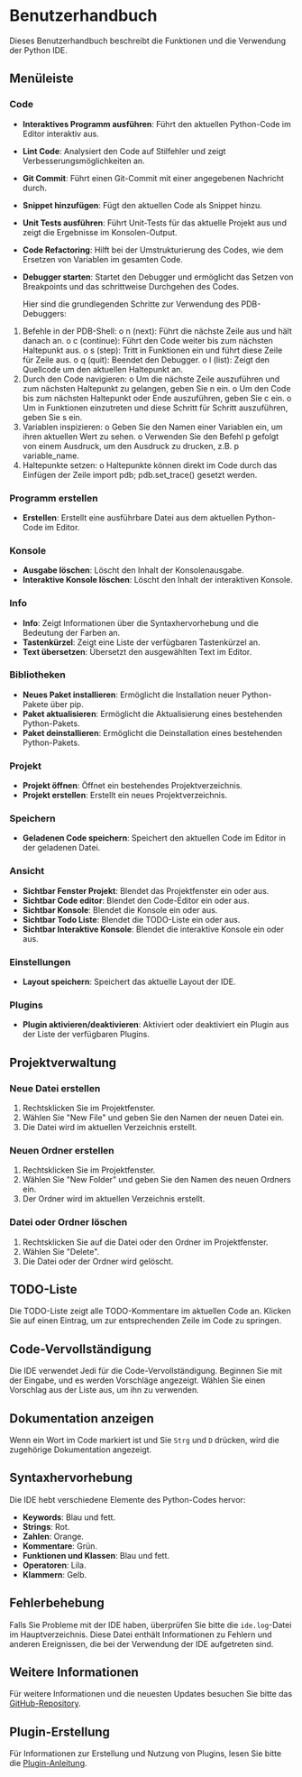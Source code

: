 # Benutzerhandbuch

Dieses Benutzerhandbuch beschreibt die Funktionen und die Verwendung der Python IDE.

## Menüleiste

### Code
- **Interaktives Programm ausführen**: Führt den aktuellen Python-Code im Editor interaktiv aus.
- **Lint Code**: Analysiert den Code auf Stilfehler und zeigt Verbesserungsmöglichkeiten an.
- **Git Commit**: Führt einen Git-Commit mit einer angegebenen Nachricht durch.
- **Snippet hinzufügen**: Fügt den aktuellen Code als Snippet hinzu.
- **Unit Tests ausführen**: Führt Unit-Tests für das aktuelle Projekt aus und zeigt die Ergebnisse im Konsolen-Output.
- **Code Refactoring**: Hilft bei der Umstrukturierung des Codes, wie dem Ersetzen von Variablen im gesamten Code.
- **Debugger starten**: Startet den Debugger und ermöglicht das Setzen von Breakpoints und das schrittweise Durchgehen des Codes.
  
  Hier sind die grundlegenden Schritte zur Verwendung des PDB-Debuggers:
1.	Befehle in der PDB-Shell:
o	n (next): Führt die nächste Zeile aus und hält danach an.
o	c (continue): Führt den Code weiter bis zum nächsten Haltepunkt aus.
o	s (step): Tritt in Funktionen ein und führt diese Zeile für Zeile aus.
o	q (quit): Beendet den Debugger.
o	l (list): Zeigt den Quellcode um den aktuellen Haltepunkt an.
2.	Durch den Code navigieren:
o	Um die nächste Zeile auszuführen und zum nächsten Haltepunkt zu gelangen, geben Sie n ein.
o	Um den Code bis zum nächsten Haltepunkt oder Ende auszuführen, geben Sie c ein.
o	Um in Funktionen einzutreten und diese Schritt für Schritt auszuführen, geben Sie s ein.
3.	Variablen inspizieren:
o	Geben Sie den Namen einer Variablen ein, um ihren aktuellen Wert zu sehen.
o	Verwenden Sie den Befehl p gefolgt von einem Ausdruck, um den Ausdruck zu drucken, z.B. p variable_name.
4.	Haltepunkte setzen:
o	Haltepunkte können direkt im Code durch das Einfügen der Zeile import pdb; pdb.set_trace() gesetzt werden.


### Programm erstellen
- **Erstellen**: Erstellt eine ausführbare Datei aus dem aktuellen Python-Code im Editor.

### Konsole
- **Ausgabe löschen**: Löscht den Inhalt der Konsolenausgabe.
- **Interaktive Konsole löschen**: Löscht den Inhalt der interaktiven Konsole.

### Info
- **Info**: Zeigt Informationen über die Syntaxhervorhebung und die Bedeutung der Farben an.
- **Tastenkürzel**: Zeigt eine Liste der verfügbaren Tastenkürzel an.
- **Text übersetzen**: Übersetzt den ausgewählten Text im Editor.

### Bibliotheken
- **Neues Paket installieren**: Ermöglicht die Installation neuer Python-Pakete über pip.
- **Paket aktualisieren**: Ermöglicht die Aktualisierung eines bestehenden Python-Pakets.
- **Paket deinstallieren**: Ermöglicht die Deinstallation eines bestehenden Python-Pakets.

### Projekt
- **Projekt öffnen**: Öffnet ein bestehendes Projektverzeichnis.
- **Projekt erstellen**: Erstellt ein neues Projektverzeichnis.

### Speichern
- **Geladenen Code speichern**: Speichert den aktuellen Code im Editor in der geladenen Datei.

### Ansicht
- **Sichtbar Fenster Projekt**: Blendet das Projektfenster ein oder aus.
- **Sichtbar Code editor**: Blendet den Code-Editor ein oder aus.
- **Sichtbar Konsole**: Blendet die Konsole ein oder aus.
- **Sichtbar Todo Liste**: Blendet die TODO-Liste ein oder aus.
- **Sichtbar Interaktive Konsole**: Blendet die interaktive Konsole ein oder aus.

### Einstellungen
- **Layout speichern**: Speichert das aktuelle Layout der IDE.

### Plugins
- **Plugin aktivieren/deaktivieren**: Aktiviert oder deaktiviert ein Plugin aus der Liste der verfügbaren Plugins.

## Projektverwaltung

### Neue Datei erstellen
1. Rechtsklicken Sie im Projektfenster.
2. Wählen Sie "New File" und geben Sie den Namen der neuen Datei ein.
3. Die Datei wird im aktuellen Verzeichnis erstellt.

### Neuen Ordner erstellen
1. Rechtsklicken Sie im Projektfenster.
2. Wählen Sie "New Folder" und geben Sie den Namen des neuen Ordners ein.
3. Der Ordner wird im aktuellen Verzeichnis erstellt.

### Datei oder Ordner löschen
1. Rechtsklicken Sie auf die Datei oder den Ordner im Projektfenster.
2. Wählen Sie "Delete".
3. Die Datei oder der Ordner wird gelöscht.

## TODO-Liste
Die TODO-Liste zeigt alle TODO-Kommentare im aktuellen Code an. Klicken Sie auf einen Eintrag, um zur entsprechenden Zeile im Code zu springen.

## Code-Vervollständigung
Die IDE verwendet Jedi für die Code-Vervollständigung. Beginnen Sie mit der Eingabe, und es werden Vorschläge angezeigt. Wählen Sie einen Vorschlag aus der Liste aus, um ihn zu verwenden.

## Dokumentation anzeigen
Wenn ein Wort im Code markiert ist und Sie `Strg` und `D` drücken, wird die zugehörige Dokumentation angezeigt.

## Syntaxhervorhebung
Die IDE hebt verschiedene Elemente des Python-Codes hervor:
- **Keywords**: Blau und fett.
- **Strings**: Rot.
- **Zahlen**: Orange.
- **Kommentare**: Grün.
- **Funktionen und Klassen**: Blau und fett.
- **Operatoren**: Lila.
- **Klammern**: Gelb.

## Fehlerbehebung
Falls Sie Probleme mit der IDE haben, überprüfen Sie bitte die `ide.log`-Datei im Hauptverzeichnis. Diese Datei enthält Informationen zu Fehlern und anderen Ereignissen, die bei der Verwendung der IDE aufgetreten sind.

## Weitere Informationen
Für weitere Informationen und die neuesten Updates besuchen Sie bitte das [GitHub-Repository](https://github.com/kruemmel-python/Python-IDE).

## Plugin-Erstellung
Für Informationen zur Erstellung und Nutzung von Plugins, lesen Sie bitte die [Plugin-Anleitung](plugin_anleitung.md).
